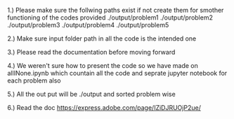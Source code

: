 1.) Please make sure the follwing paths exist if not create them for smother functioning of the codes provided
    ./output/problem1
    ./output/problem2
    ./output/problem3
    ./output/problem4
    ./output/problem5

2.) Make sure input folder path in all the code is the intended one 

3.) Please read the documentation before moving forward

4.) We weren't sure how to present the code so we have made on  allINone.ipynb which countain all the code and seprate jupyter notebook for each problem also 

5.) All the out put will be ./output and sorted problem wise 

6.) Read the doc https://express.adobe.com/page/IZiDJRUOjP2ue/